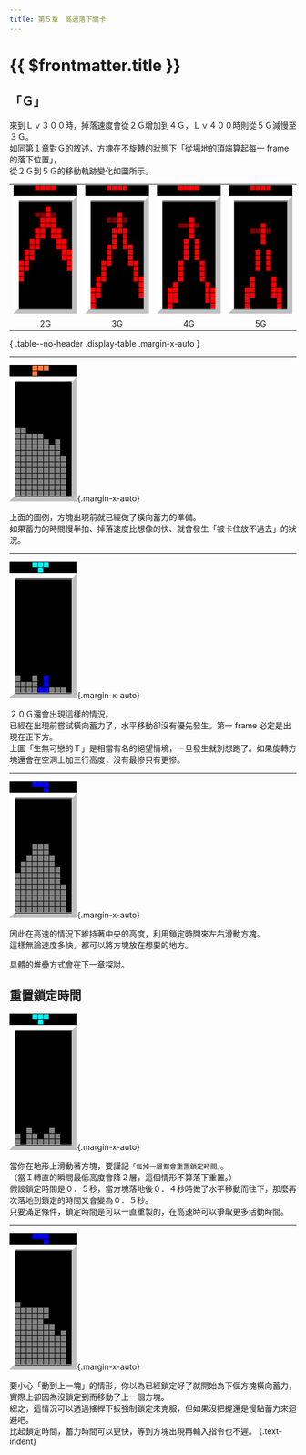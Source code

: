 ```yaml
---
title: 第５章　高速落下關卡
---
```


# {{ $frontmatter.title }}

## 「Ｇ」

來到Ｌｖ３００時，掉落速度會從２Ｇ增加到４Ｇ，Ｌｖ４００時則從５Ｇ減慢至３Ｇ。  
如同[第１章](./1.md)對Ｇ的敘述，方塊在不旋轉的狀態下「從場地的頂端算起每一 frame 的落下位置」，  
從２Ｇ到５Ｇ的移動軌跡變化如圖所示。  

| | | | |
| :--: | :--: | :--: | :--: | 
| ![](/img/5/01.png) | ![](/img/5/02.png) | ![](/img/5/03.png) | ![](/img/5/04.png) | 
|  2G  |  3G  |  4G  |  5G  | 

{ .table--no-header .display-table .margin-x-auto }

------

![](/img/5/03.gif){.margin-x-auto}  

上面的圖例，方塊出現前就已經做了橫向蓄力的準備。  
如果蓄力的時間慢半拍、掉落速度比想像的快、就會發生「被卡住放不過去」的狀況。  

---

![](/img/5/01.gif){.margin-x-auto}  

２０Ｇ還會出現這樣的情況。  
已經在出現前嘗試橫向蓄力了，水平移動卻沒有優先發生。第一 frame 必定是出現在正下方。  
上圖「生無可戀的Ｔ」是相當有名的絕望情境，一旦發生就別想跑了。如果旋轉方塊還會在空洞上加三行高度，沒有最慘只有更慘。  

---

![](/img/5/04.gif){.margin-x-auto}  

因此在高速的情況下維持著中央的高度，利用鎖定時間來左右滑動方塊。  
這樣無論速度多快，都可以將方塊放在想要的地方。  


具體的堆疊方式會在下一章探討。  


## 重置鎖定時間

![](/img/5/02.gif){.margin-x-auto}  

當你在地形上滑動著方塊，要謹記`「每掉一層都會重置鎖定時間」`。  
（當Ｉ轉直的瞬間最低高度會降２層，這個情形不算落下重置。）  
假設鎖定時間是０．５秒，當方塊落地後０．４秒時做了水平移動而往下，那麼再次落地到鎖定的時間又會變為０．５秒。  
只要滿足條件，鎖定時間是可以一直重製的，在高速時可以爭取更多活動時間。

---

![](/img/5/05.gif){.margin-x-auto}  

要小心「動到上一塊」的情形，你以為已經鎖定好了就開始為下個方塊橫向蓄力，實際上卻因為沒鎖定到而移動了上一個方塊。  
總之，這情況可以透過搖桿下扳強制鎖定來克服，但如果沒把握還是慢點蓄力來迴避吧。  
比起鎖定時間，蓄力時間可以更快，等到方塊出現再輸入指令也不遲。
{.text-indent}
